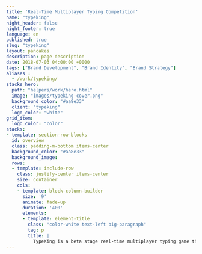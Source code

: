 ```yaml
---
title: 'Real-Time Multiplayer Typing Competition'
name: "typeking"
night_header: false
night_footer: true
language: en
published: true
slug: "typeking"
layout: pancakes
description: page description
date: 2018-07-03 04:00:00 +0000
tags: ["Brand Development", "Brand Identity", "Brand Strategy"]
aliases :
  - /work/typeking/
stacks_hero:
  path: "helpers/work/hero.html"
  image: "images/typeking-cover.png"
  background_color: "#aa8e33"
  client: "typeking"
  logo_color: "white"
grid_item:
  logo_color: "color"
stacks:
- template: section-row-blocks
  id: overview
  class: padding-m-bottom items-center
  background_color: "#aa8e33"
  background_image:
  rows:
  - template: include-row
    class: justify-center items-center
    size: container
    cols:
    - template: block-column-builder
      size: '9'
      animate: fade-up
      duration: '400'
      elements:
      - template: element-title
        class: "color-white text-left big-paragraph"
        tag: p
        title: |
          TypeKing is a beta stage real-time multiplayer typing game that helps users improve typing speed and accuracy. As users race, TypeKing tracks current speed (in words per minute), displays progress, and includes in-game chat . Fullstack designed and developed the web-only game for a multitude of different applications, including school districts, human resource development, and more. Future functionality will include missed-key heatmaps, leaderboards, and various game modes.
---
```

